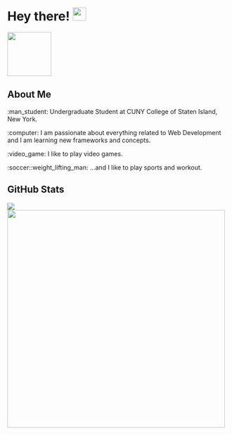 # Hey there! <img src="https://raw.githubusercontent.com/MartinHeinz/MartinHeinz/master/wave.gif" width="30" />
<a href="https://www.linkedin.com/in/bolaghaly/" target="_blank"> <img src="https://img.shields.io/badge/-BolaGhaly-blue?style=flat-square&logo=Linkedin&logoColor=white&link=https://www.linkedin.com/in/bolaghaly63/" width="100"/> </a>
  
<h2>About Me</h2>
<p>:man_student: Undergraduate Student at CUNY College of Staten Island, New York.</p>
<p>:computer: I am passionate about everything related to Web Development and I am learning new frameworks and concepts.</p>
<p>:video_game: I like to play video games.</p>
<p>:soccer::weight_lifting_man: ...and I like to play sports and workout.</p>

<h2>GitHub Stats</h2>
<div>
  <img align="center" src="http://github-readme-streak-stats.herokuapp.com?user=BolaGhaly&background=0D1117&date_format=M%20j%5B%2C%20Y%5D&stroke=00d05f&ring=D6001C&fire=D6001C&currStreakLabel=d0d0d0&sideLabels=d0d0d0&dates=aaaaaa&sideNums=d0d0d0&currStreakNum=d0d0d0&border_radius=5&hide_border=true" />
  <img align="center" src="https://github-readme-stats.vercel.app/api/top-langs/?username=BolaGhaly&layout=compact&card_width=445&langs_count=10&title_color=2e67f0&exclude_repo=CSC332-Operating-System-Project&hide_border=true" width="495" />
</div>
